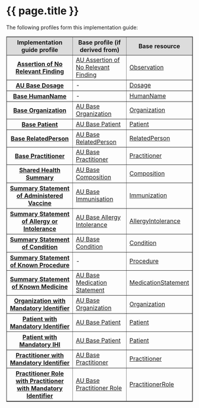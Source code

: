 # {{ page.title }}
The following profiles form this implementation guide:

<table border="1">
  <tr bgcolor="#DCDCDC">
    <th>Implementation guide profile</th>
    <th>Base profile (if derived from) </th>
    <th>Base resource</th>
  </tr>
 
 <tr>
   <th><a href="StructureDefinition-observation-norelevantfinding-1.html">Assertion of No Relevant Finding</a></th>
    <td><a href="https://build.fhir.org/ig/hl7au/au-fhir-base/StructureDefinition-au-norelevantfinding.html">AU Assertion of No Relevant Finding</a></td>
    <td><a href="http://hl7.org/fhir/STU3/observation.html">Observation</a></td>
  </tr>
 <tr>
   <th><a href="http://build.fhir.org/ig/hl7au/au-fhir-base/StructureDefinition-au-dosage.html">AU Base Dosage</a></th>
    <td>-</td>
    <td><a href="http://hl7.org/fhir/STU3/datatypes.html#Dosage">Dosage</a></td>
  </tr>
    <tr>
   <th><a href="StructureDefinition-humanname-dh-base-1.html">Base HumanName</a></th>
    <td>-</td>
    <td><a href="http://hl7.org/fhir/STU3/datatypes.html#HumanName">HumanName</a></td>
  </tr>
  <tr>
   <th><a href="StructureDefinition-organization-dh-base-1.html">Base Organization</a></th>
    <td><a href="https://build.fhir.org/ig/hl7au/au-fhir-base/StructureDefinition-au-organisation.html">AU Base Organization</a></td>
    <td><a href="http://hl7.org/fhir/STU3/organization.html">Organization</a></td>
  </tr>
  <tr>
   <th><a href="StructureDefinition-patient-dh-base-1.html">Base Patient</a></th>
    <td><a href="https://build.fhir.org/ig/hl7au/au-fhir-base/StructureDefinition-au-patient.html">AU Base Patient</a></td>
    <td><a href="http://hl7.org/fhir/STU3/patient.html">Patient</a></td>
  </tr>
   <tr>
   <th><a href="StructureDefinition-relatedperson-dh-base-1.html">Base RelatedPerson</a></th>
    <td><a href="https://build.fhir.org/ig/hl7au/au-fhir-base/StructureDefinition-au-relatedperson.html">AU Base RelatedPerson</a></td>
    <td><a href="http://hl7.org/fhir/STU3/relatedperson.html">RelatedPerson </a></td>
  </tr> 
  <tr>
   <th><a href="StructureDefinition-practitioner-dh-base-1.html">Base Practitioner</a></th>
    <td><a href="https://build.fhir.org/ig/hl7au/au-fhir-base//StructureDefinition-au-practitioner.html">AU Base Practitioner</a></td>
    <td><a href="http://hl7.org/fhir/STU3/practitioner.html">Practitioner </a></td>
  </tr> 
   <tr>
   <th><a href="StructureDefinition-composition-shs-1.html">Shared Health Summary</a></th>
    <td><a href="https://build.fhir.org/ig/hl7au/au-fhir-base/StructureDefinition-au-composition.html">AU Base Composition</a></td>
    <td><a href="http://hl7.org/fhir/STU3/composition.html">Composition</a></td>
  </tr>  
    <tr>
   <th><a href="StructureDefinition-immunization-summary-administration-1.html">Summary Statement of Administered Vaccine</a></th>
    <td><a href="https://build.fhir.org/ig/hl7au/au-fhir-base/StructureDefinition-au-immunisation.html">AU Base Immunisation</a></td>
    <td><a href="http://hl7.org/fhir/STU3/immunization.html">Immunization</a></td>
  </tr> 
  <tr>
   <th><a href="StructureDefinition-allergyintolerance-summary-1.html">Summary Statement of Allergy or Intolerance</a></th>
    <td><a href="http://build.fhir.org/ig/hl7au/au-fhir-base/StructureDefinition-au-allergyintolerance.html">AU Base Allergy Intolerance</a></td>
    <td><a href="http://hl7.org/fhir/STU3/allergyintolerance.html">AllergyIntolerance </a></td>
  </tr>
  <tr>
   <th><a href="StructureDefinition-condition-summary-1.html">Summary Statement of Condition</a></th>
    <td><a href="http://build.fhir.org/ig/hl7au/au-fhir-base/StructureDefinition-au-condition.html">AU Base Condition</a></td>
    <td><a href="http://hl7.org/fhir/STU3/condition.html">Condition</a></td>
  </tr>
    <tr>
   <th><a href="StructureDefinition-procedure-summary-1.html">Summary Statement of Known Procedure</a></th>
    <td>- </td>
    <td><a href="http://hl7.org/fhir/STU3/procedure.html">Procedure</a></td>
  </tr> 
   <tr>
   <th><a href="StructureDefinition-medicationstatement-summary-1.html">Summary Statement of Known Medicine</a></th>
    <td><a href="https://build.fhir.org/ig/hl7au/au-fhir-base//StructureDefinition-au-medicationstatement.html">AU Base Medication Statement</a></td>
    <td><a href="http://hl7.org/fhir/STU3/medicationstatement.html">MedicationStatement</a></td>
  </tr>
<tr>
   <th><a href="StructureDefinition-organization-ident-1.html">Organization with Mandatory Identifier</a></th>
    <td><a href="https://build.fhir.org/ig/hl7au/au-fhir-base/StructureDefinition-au-organisation.html">AU Base Organization</a></td>
    <td><a href="http://hl7.org/fhir/STU3/organization.html">Organization</a></td>
  </tr>

  <tr>
   <th><a href="StructureDefinition-patient-ident-1.html">Patient with Mandatory Identifier</a></th>
    <td><a href="https://build.fhir.org/ig/hl7au/au-fhir-base/StructureDefinition-au-patient.html">AU Base Patient</a></td>
    <td><a href="http://hl7.org/fhir/STU3/patient.html">Patient</a></td>
  </tr>  
  <tr>
   <th><a href="StructureDefinition-patient-ihi-1.html">Patient with Mandatory IHI</a></th>
    <td><a href="http://build.fhir.org/ig/hl7au/au-fhir-base/StructureDefinition-au-patient.html">AU Base Patient</a></td>
    <td><a href="http://hl7.org/fhir/STU3/patient.html">Patient</a></td>
  </tr> 

  <tr>
   <th><a href="StructureDefinition-practitioner-ident-1.html">Practitioner with Mandatory Identifier</a></th>
    <td><a href="https://build.fhir.org/ig/hl7au/au-fhir-base//StructureDefinition-au-practitioner.html">AU Base Practitioner</a></td>
    <td><a href="http://hl7.org/fhir/STU3/practitioner.html">Practitioner </a></td>
  </tr>   
  <tr>
   <th><a href="StructureDefinition-practitionerrole-withpractitionerident-1.html">Practitioner Role with Practitioner with Mandatory Identifier</a></th>
    <td><a href="https://build.fhir.org/ig/hl7au/au-fhir-base//StructureDefinition-au-practitionerrole.html">AU Base Practitioner Role</a></td>
    <td><a href="http://hl7.org/fhir/STU3/practitionerrole.html">PractitionerRole </a></td>
  </tr> 
</table>



